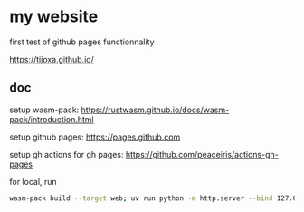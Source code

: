 # my website
first test of github pages functionnality

https://tijoxa.github.io/

## doc
setup wasm-pack: https://rustwasm.github.io/docs/wasm-pack/introduction.html

setup github pages: https://pages.github.com

setup gh actions for gh pages: https://github.com/peaceiris/actions-gh-pages

for local, run
```Bash
wasm-pack build --target web; uv run python -m http.server --bind 127.0.0.1 8000
```
